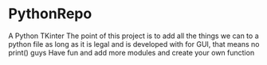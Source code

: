 # PythonRepo
A Python TKinter
The point of this project is to add all the things we can to a python file as long as it is legal and is developed with for GUI, that means no print() guys
Have fun and add more modules and create your own function
